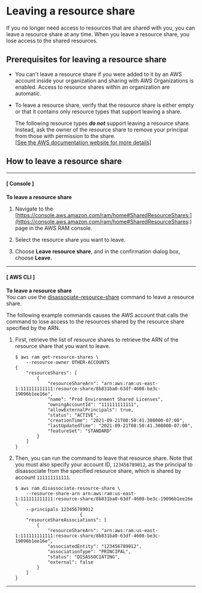 # Leaving a resource share<a name="working-with-shared-leave"></a>

If you no longer need access to resources that are shared with you, you can leave a resource share at any time\. When you leave a resource share, you lose access to the shared resources\.

## Prerequisites for leaving a resource share<a name="working-with-shared-leave-prerequisites"></a>
+ You can't leave a resource share if you were added to it by an AWS account inside your organization and sharing with AWS Organizations is enabled\. Access to resource shares within an organization are automatic\.
+ To leave a resource share, verify that the resource share is either empty or that it contains only resource types that support leaving a share\. 

  The following resource types ***do not*** support leaving a resource share\. Instead, ask the owner of the resource share to remove your principal from those with permission to the share\.    
[\[See the AWS documentation website for more details\]](http://docs.aws.amazon.com/ram/latest/userguide/working-with-shared-leave.html)

## How to leave a resource share<a name="working-with-shared-leave-how-to-leave"></a>

------
#### [ Console ]

**To leave a resource share**

1. Navigate to the [https://console.aws.amazon.com/ram/home#SharedResourceShares:](https://console.aws.amazon.com/ram/home#SharedResourceShares:) page in the AWS RAM console\.

1. Select the resource share you want to leave\.

1. Choose **Leave resource share**, and in the confirmation dialog box, choose **Leave**\.

------
#### [ AWS CLI ]

**To leave a resource share**  
You can use the [disassociate\-resource\-share](https://docs.aws.amazon.com/cli/latest/reference/ram/disassociate-resource-share.html) command to leave a resource share\.

The following example commands causes the AWS account that calls the command to lose access to the resources shared by the resource share specified by the ARN\.

1. First, retrieve the list of resource shares to retrieve the ARN of the resource share that you want to leave\.

   ```
   $ aws ram get-resource-shares \
       --resource-owner OTHER-ACCOUNTS
   {
       "resourceShares": [
           {
               "resourceShareArn": "arn:aws:ram:us-east-1:111111111111:resource-share/8b831ba0-63df-4608-be3c-19096b1ee16e",
               "name": "Prod Environment Shared Licenses",
               "owningAccountId": "111111111111",
               "allowExternalPrincipals": true,
               "status": "ACTIVE",
               "creationTime": "2021-09-21T08:50:41.308000-07:00",
               "lastUpdatedTime": "2021-09-21T08:50:41.308000-07:00",
               "featureSet": "STANDARD"
           }
       ]
   }
   ```

1. Then, you can run the command to leave that resource share\. Note that you must also specify your account ID, `123456789012`, as the principal to disassociate from the specified resource share, which is shared by account `111111111111`\.

   ```
   $ aws ram disassociate-resource-share \
       --resource-share-arn arn:aws:ram:us-east-1:111111111111:resource-share/8b831ba0-63df-4608-be3c-19096b1ee16e \
       --principals 123456789012 
                           {
       "resourceShareAssociations": [
           {
               "resourceShareArn": "arn:aws:ram:us-east-1:111111111111:resource-share/8b831ba0-63df-4608-be3c-19096b1ee16e",
               "associatedEntity": "123456789012",
               "associationType": "PRINCIPAL",
               "status": "DISASSOCIATING",
               "external": false
           }
       ]
   }
   ```

------